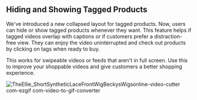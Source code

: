## Hiding and Showing Tagged Products

We've introduced a new collapsed layout for tagged products. Now, users can hide or show tagged products whenever they want. This feature helps if tagged videos overlap with captions or if customers prefer a distraction-free view. They can enjoy the video uninterrupted and check out products by clicking on tags when ready to buy.

This works for swipeable videos or feeds that aren't in full screen. Use this to improve your shoppable videos and give customers a better shopping experience.

![TheEllie_ShortSyntheticLaceFrontWigBeckysWigsonline-video-cutter com-ezgif com-video-to-gif-converter](https://github.com/user-attachments/assets/b1adf23d-e614-4bf9-a3ff-97824da57cd7)